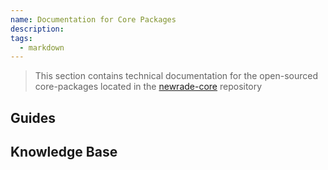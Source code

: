 ```yaml
---
name: Documentation for Core Packages
description:
tags:
  - markdown
---
```


<DocHeader props={props}/>

> This section contains technical documentation for the open-sourced
> core-packages located in the
> [newrade-core](https://github.com/newrade/newrade-core/tree/master/packages)
> repository

## Guides

## Knowledge Base
